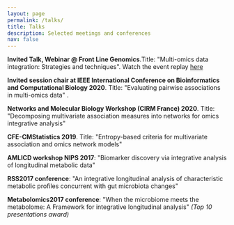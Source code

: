 ```yaml
---
layout: page
permalink: /talks/
title: Talks
description: Selected meetings and conferences
nav: false
---
```


**Invited Talk, Webinar @ Front Line Genomics**.Title: "Multi-omics data integration: Strategies and techniques". Watch the event replay [here](https://app.livestorm.co/front-line-genomics/integrating-diverse-datasets-webinar-2-methods-of-data-integration-visualisation-and-interpretation/live?email=t.jendoubi%40ucl.ac.uk&key=5da85a2cd68e1bb9247774&s=01c38fad-1990-4c28-9db0-a1641910ebfa#/chat)

**Invited session chair at IEEE International Conference on Bioinformatics and Computational Biology 2020**. Title: "Evaluating pairwise associations in multi-omics data" .

**Networks and Molecular Biology Workshop (CIRM France) 2020**. Title: "Decomposing multivariate association measures into networks for omics integrative analysis"

**CFE-CMStatistics 2019**. Title: "Entropy-based criteria for multivariate association and omics network models"

**AMLICD workshop NIPS 2017**: "Biomarker discovery via integrative analysis of longitudinal metabolic data"

**RSS2017 conference**: "An integrative longitudinal analysis of characteristic metabolic profiles concurrent with gut microbiota changes"

**Metabolomics2017 conference**: "When the microbiome meets the metabolome: A Framework for integrative longitudinal analysis" *(Top 10 presentations award)*
